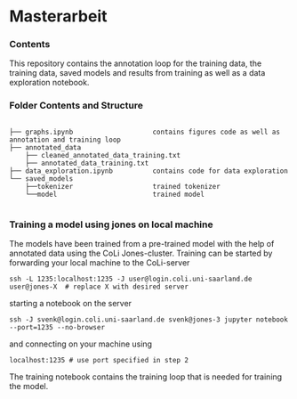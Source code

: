 # Masterarbeit

### Contents

This repository contains the annotation loop for the training data, the training data, saved models and results from training as well as a data exploration notebook.

### Folder Contents and Structure

```

├── graphs.ipynb                    contains figures code as well as annotation and training loop
├── annotated_data
    ├── cleaned_annotated_data_training.txt 
    ├── annotated_data_training.txt
├── data_exploration.ipynb          contains code for data exploration
└── saved_models
    ├──tokenizer                    trained tokenizer
    └──model                        trained model
    
```

### Training a model using jones on local machine

The models have been trained from a pre-trained model with the help of annotated data using the CoLi Jones-cluster. 
Training can be started by forwarding your local machine to the CoLi-server

```
ssh -L 1235:localhost:1235 -J user@login.coli.uni-saarland.de user@jones-X  # replace X with desired server

```

starting a notebook on the server 

```
ssh -J svenk@login.coli.uni-saarland.de svenk@jones-3 jupyter notebook --port=1235 --no-browser
```

and connecting on your machine using

```
localhost:1235 # use port specified in step 2
```

The training notebook contains the training loop that is needed for training the model.
